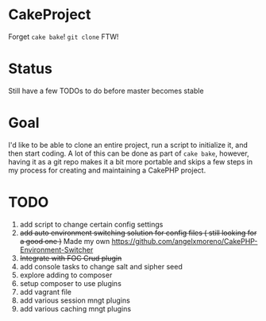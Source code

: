 CakeProject
===========

Forget `cake bake`! `git clone` FTW!

Status
===========
Still have a few TODOs to do before master becomes stable

Goal
===========
I'd like to be able to clone an entire project, run a script to initialize it, and then start coding. A lot of this can be done as part of `cake bake`, however,
having it as a git repo makes it a bit more portable and skips a few steps in my process for creating and maintaining a CakePHP project.


TODO
===========
1. add script to change certain config settings
1. ~~add auto environment switching solution for config files ( still looking for a good one )~~ Made my own https://github.com/angelxmoreno/CakePHP-Environment-Switcher
2. ~~Integrate with FOC Crud plugin~~
3. add console tasks to change salt and sipher seed
4. explore adding to composer
5. setup composer to use plugins
6. add vagrant file
7. add various session mngt plugins
8. add various caching mngt plugins
